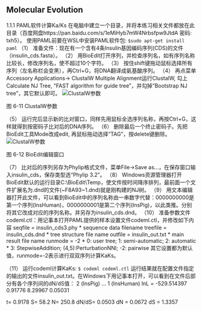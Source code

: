 ## Molecular Evolution



1.1.1 PAML软件计算Ka/Ks
在电脑中建立一个目录，并将本练习相关文件都放在此目录（百度网盘https://pan.baidu.com/s/1eMiHyb7mW4Nrbsfpw9JtdA 密码: txh5）。
使用PAML前要在WSL中安装PAML软件包:
`$sudo apt-get install paml`
（1）	准备文件：现在有一个含有4条Insulin基因编码序列(CDS)的文件（insulin_cds.fasta）。
（2）	用BioEdit打开序列，并检查序列名，如有序列名称比较长，修改序列名，使不超过10个字符。
（3）	 按住shift键拖动鼠标选择所有序列（左名称栏会变黑），再Ctrl+G，将DNA翻译成氨基酸序列。
（4）	 再点菜单Accessory Applications-> ClustalW Multiple Alignment运行ClustalW, 勾上Calculate NJ Tree, “FAST algorithm for guide tree”，并勾掉“Bootstrap NJ tree”，其它默认即可。
![ClustalW参数](https://raw.githubusercontent.com/adong77/bigbook/master/imageBed/book/fig6-11.png)

图 6-11 ClustalW参数

（5）	 运行完后显示新的比对窗口，同样先用鼠标全选序列名称，再按Ctrl+G，这样就得到按密码子比对后的DNA序列。
（6）	删除最后一个终止密码子。先把BioEdit工具Mode改成edit, 再鼠标拖动选择”TAG”，按delete键删除。
![ClustalW参数](https://raw.githubusercontent.com/adong77/bigbook/master/imageBed/book/fig6-12.jpg)

图 6-12 BioEdit编辑窗口

（7）	比对后的序列另存为Phylip格式文件，菜单File->Save as...，在保存窗口输入insulin_cds，保存类型选“Phylip 3.2”。
（8）	Windows资源管理器打开BioEdit默认的运行目录C:\BioEdit\Temp，使文件按时间降序排列，最前面一个文件扩展名为.dnd的文件(~F8A93~1.dnd)就是刚构建的NJ树。
（9）	用文本编辑器打开此文件，可以看到BioEdit中的序列名称由一串数字代替：0000000000是第一个序列(InsHuman)，0000000001是第二个序列(InsPig)，以此类推。分别将其它改成对应的序列名称。并另存为insulin_cds.dnd。
（10）	准备参数文件codeml.ctl：用记事本打开PAML提供的样本设置文件codeml.ctl，并修改如下内容
      seqfile = insulin_cds3.phy * sequence data filename
      treefile = insulin_cds.dnd     * tree structure file name
      outfile = insulin_out.txt   * main result file name
      runmode = -2  * 0: user tree;  1: semi-automatic;  2: automatic
                   * 3: StepwiseAddition; (4,5):PerturbationNNI; -2: pairwise
其它设置都为默认值，runmode=-2表示进行双双序列计算KaKs。

（11）	运行codeml计算KaKs: 
`$ codeml codeml.ctl`
运行结果就在配置文件指定的输出的文件insulin_out.txt。在Windows下用记事本打开，可以看到在文件后部分有各个序列间的dN/dS值：
2 (InsPig) ... 1 (InsHuman)
lnL = -529.514397
  0.91776  8.29967  0.05031
 
t= 0.9178  S=    58.2  N=   250.8  dN/dS=  0.0503  dN = 0.0672  dS = 1.3357



